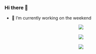 ### Hi there 👋

- 🔭 I’m currently working on the weekend

<div align="center">
  <img align="center" src="https://visitor-badge.glitch.me/badge?page_id=zhadan13"> <br/><br/>
  <a href="https://github.com/zhadan13">
      <img align="center" src="https://github-readme-stats.vercel.app/api?username=zhadan13&count_private=true&show_icons=true&theme=dark&hide=issues,contribs" />
  </a></br><br/>
  <a href="https://github.com/zhadan13">
      <img align="center" src="https://github-readme-stats.vercel.app/api/top-langs/?username=zhadan13&layout=compact&theme=dark" />
  </a></br>
</div>
